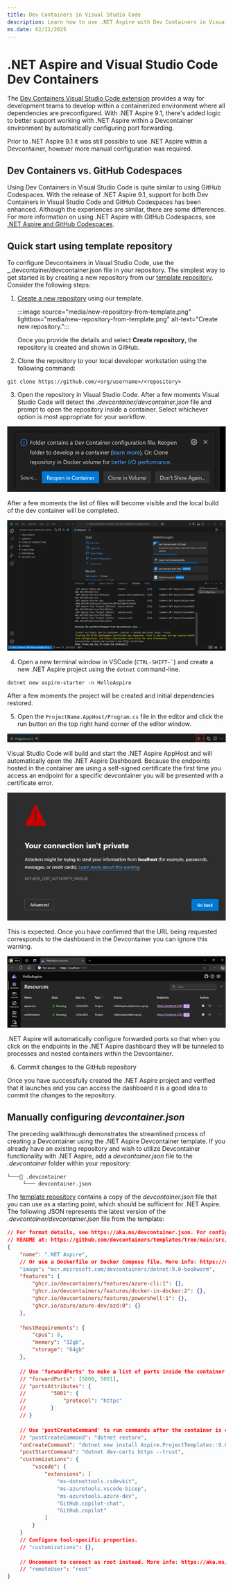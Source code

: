 ```yaml
---
title: Dev Containers in Visual Studio Code
description: Learn how to use .NET Aspire with Dev Containers in Visual Studio Code.
ms.date: 02/21/2025
---
```


# .NET Aspire and Visual Studio Code Dev Containers

The [Dev Containers Visual Studio Code extension](https://marketplace.visualstudio.com/items?itemName=ms-vscode-remote.remote-containers) provides a way for development teams to develop within a containerized environment where all dependencies are preconfigured. With .NET Aspire 9.1, there's added logic to better support working with .NET Aspire within a Devcontainer environment by automatically configuring port forwarding.

Prior to .NET Aspire 9.1 it was still possible to use .NET Aspire within a Devcontainer, however more manual configuration was required.

## Dev Containers vs. GitHub Codespaces

Using Dev Containers in Visual Studio Code is quite similar to using GitHub Codespaces. With the release of .NET Aspire 9.1, support for both Dev Containers in Visual Studio Code and GitHub Codespaces has been enhanced. Although the experiences are similar, there are some differences. For more information on using .NET Aspire with GitHub Codespaces, see [.NET Aspire and GitHub Codespaces](codespaces.md).

## Quick start using template repository

To configure Devcontainers in Visual Studio Code, use the _.devcontainer/devcontainer.json file in your repository. The simplest way to get started is by creating a new repository from our [template repository](https://github.com/dotnet/aspire-devcontainer). Consider the following steps:

1. [Create a new repository](https://github.com/new?template_name=aspire-devcontainer&template_owner=dotnet) using our template.

    :::image source="media/new-repository-from-template.png" lightbox="media/new-repository-from-template.png" alt-text="Create new repository.":::

    Once you provide the details and select **Create repository**, the repository is created and shown in GitHub.

2. Clone the repository to your local developer workstation using the following command:

```dotnetcli
git clone https://github.com/<org/username>/<repository>
```

3. Open the repository in Visual Studio Code. After a few moments Visual Studio Code will detect the _.devcontainer/devcontainer.json_ file and prompt to open the repository inside a container. Select whichever option is most appropriate for your workflow.

![Prompt to open repository inside a container](media/reopen-in-container.png)

After a few moments the list of files will become visible and the local build of the dev container will be completed.

![Devcontainer build completed](media/devcontainer-build-completed.png)

4. Open a new terminal window in VSCode (``` CTRL-SHIFT-` ```) and create a new .NET Aspire project using the `dotnet` command-line.

```dotnetcli
dotnet new aspire-starter -n HelloAspire
```

After a few moments the project will be created and initial dependencies restored.

5. Open the `ProjectName.AppHost/Program.cs` file in the editor and click the run button on the top right hand corner of the editor window.

![Run button in editor](media/vscode-run-button.png)

Visual Studio Code will build and start the .NET Aspire AppHost and will automatically open the .NET Aspire Dashboard. Because the endpoints hosted in the container are using a self-signed certificate the first time you access an endpoint for a specific devcontainer you will be presented with a certificate error.

![Browser certificate error](media/browser-certificate-error.png)

This is expected. Once you have confirmed that the URL being requested corresponds to the dashboard in the Devcontainer you can ignore this warning.

![.NET Aspire dashboard running in Devcontainer](media/aspire-dashboard-in-devcontainer.png)

.NET Aspire will automatically configure forwarded ports so that when you click on the endpoints in the .NET Aspire dashboard they will be tunneled to processes and nested containers within the Devcontainer.

6. Commit changes to the GitHub repository

Once you have successfully created the .NET Aspire project and verified that it launches and you can access the dashboard it is a good idea to commit the changes to the repository.

## Manually configuring _devcontainer.json_

The preceding walkthrough demonstrates the streamlined process of creating a Devcontainer using the .NET Aspire Devcontainer template. If you already have an existing repository and wish to utilize Devcontainer functionality with .NET Aspire, add a _devcontainer.json_ file to the _.devcontainer_ folder within your repository:

```Directory
└───📂 .devcontainer
     └─── devcontainer.json
```

The [template repository](https://github.com/dotnet/aspire-devcontainer) contains a copy of the _devcontainer.json_ file that you can use as a starting point, which should be sufficient for .NET Aspire. The following JSON represents the latest version of the _.devcontainer/devcontainer.json_ file from the template:

<!-- 
When https://github.com/dotnet/aspire-devcontainer is public, add the following JSON to the openpublishing.publish.config.json file:

```json
    {
      "path_to_root": "aspire-devcontainer",
      "url": "https://github.com/dotnet/aspire-devcontainer",
      "branch": "main",
      "branch_mapping": {}
    },
```

And use this instead of the hardcoded JSON below:

:::code language="json" source="~/aspire-devcontainer/.devcontainer/devcontainer.json":::

-->

```json
// For format details, see https://aka.ms/devcontainer.json. For config options, see the
// README at: https://github.com/devcontainers/templates/tree/main/src/dotnet
{
    "name": ".NET Aspire",
    // Or use a Dockerfile or Docker Compose file. More info: https://containers.dev/guide/dockerfile
    "image": "mcr.microsoft.com/devcontainers/dotnet:9.0-bookworm",
    "features": {
        "ghcr.io/devcontainers/features/azure-cli:1": {},
        "ghcr.io/devcontainers/features/docker-in-docker:2": {},
        "ghcr.io/devcontainers/features/powershell:1": {},
        "ghcr.io/azure/azure-dev/azd:0": {}
    },

    "hostRequirements": {
        "cpus": 8,
        "memory": "32gb",
        "storage": "64gb"
    },

    // Use 'forwardPorts' to make a list of ports inside the container available locally.
    // "forwardPorts": [5000, 5001],
    // "portsAttributes": {
    //        "5001": {
    //            "protocol": "https"
    //        }
    // }

    // Use 'postCreateCommand' to run commands after the container is created.
    // "postCreateCommand": "dotnet restore",
    "onCreateCommand": "dotnet new install Aspire.ProjectTemplates::9.0.0 --force",
    "postStartCommand": "dotnet dev-certs https --trust",
    "customizations": {
        "vscode": {
            "extensions": [
                "ms-dotnettools.csdevkit",
                "ms-azuretools.vscode-bicep",
                "ms-azuretools.azure-dev",
                "GitHub.copilot-chat",
                "GitHub.copilot"
            ]
        }
    }
    // Configure tool-specific properties.
    // "customizations": {},

    // Uncomment to connect as root instead. More info: https://aka.ms/dev-containers-non-root.
    // "remoteUser": "root"
}
```